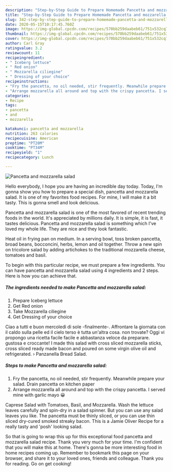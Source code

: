 ```yaml
---
description: "Step-by-Step Guide to Prepare Homemade Pancetta and mozzarella salad"
title: "Step-by-Step Guide to Prepare Homemade Pancetta and mozzarella salad"
slug: 342-step-by-step-guide-to-prepare-homemade-pancetta-and-mozzarella-salad
date: 2020-05-15T10:17:45.760Z
image: https://img-global.cpcdn.com/recipes/570bb259daabeb61/751x532cq70/pancetta-and-mozzarella-salad-recipe-main-photo.jpg
thumbnail: https://img-global.cpcdn.com/recipes/570bb259daabeb61/751x532cq70/pancetta-and-mozzarella-salad-recipe-main-photo.jpg
cover: https://img-global.cpcdn.com/recipes/570bb259daabeb61/751x532cq70/pancetta-and-mozzarella-salad-recipe-main-photo.jpg
author: Carl Gray
ratingvalue: 3.2
reviewcount: 11
recipeingredient:
- " Iceberg lettuce"
- " Red onion"
- " Mozzarella ciliegine"
- " Dressing of your choice"
recipeinstructions:
- "Fry the pancetta, no oil needed, stir frequently. Meanwhile prepare your salad. Drain pancetta on kitchen paper"
- "Arrange mozzarella all around and top with the crispy pancetta. I served mine with garlic mayo 😀"
categories:
- Recipe
tags:
- pancetta
- and
- mozzarella

katakunci: pancetta and mozzarella 
nutrition: 263 calories
recipecuisine: American
preptime: "PT20M"
cooktime: "PT34M"
recipeyield: "1"
recipecategory: Lunch

---
```



![Pancetta and mozzarella salad](https://img-global.cpcdn.com/recipes/570bb259daabeb61/751x532cq70/pancetta-and-mozzarella-salad-recipe-main-photo.jpg)

Hello everybody, I hope you are having an incredible day today. Today, I'm gonna show you how to prepare a special dish, pancetta and mozzarella salad. It is one of my favorites food recipes. For mine, I will make it a bit tasty. This is gonna smell and look delicious.

Pancetta and mozzarella salad is one of the most favored of recent trending foods in the world. It's appreciated by millions daily. It is simple, it is fast, it tastes delicious. Pancetta and mozzarella salad is something which I've loved my whole life. They are nice and they look fantastic.

Heat oil in frying pan on medium. In a serving bowl, toss broken pancetta, broad beans, bocconcini, herbs, lemon and oil together. Throw a new spin on tricolore salad by adding artichokes to the traditional mozzarella cheese, tomatoes and basil.


To begin with this particular recipe, we must prepare a few ingredients. You can have pancetta and mozzarella salad using 4 ingredients and 2 steps. Here is how you can achieve that.

<!--inarticleads1-->

##### The ingredients needed to make Pancetta and mozzarella salad:

1. Prepare  Iceberg lettuce
1. Get  Red onion
1. Take  Mozzarella ciliegine
1. Get  Dressing of your choice


Ciao a tutti e buon mercoledì di sole -finalmente-. Affrontare la giornata con il caldo sulla pelle ed il cielo terso è tutta un&#39;altra cosa. non trovate? Oggi vi propongo una ricetta facile facile e abbastanza veloce da preparare. gustosa e croccante! I made this salad with cross sliced mozzarella sticks, cross sliced ready made bacon and poured on some virgin olive oil and refrigerated. › Panzanella Bread Salad. 

<!--inarticleads2-->

##### Steps to make Pancetta and mozzarella salad:

1. Fry the pancetta, no oil needed, stir frequently. Meanwhile prepare your salad. Drain pancetta on kitchen paper
1. Arrange mozzarella all around and top with the crispy pancetta. I served mine with garlic mayo 😀


Caprese Salad with Tomatoes, Basil, and Mozzarella. Wash the lettuce leaves carefully and spin-dry in a salad spinner. But you can use any salad leaves you like. The pancetta must be thinly sliced, or you can use thin sliced dry-cured smoked streaky bacon. This is a Jamie Oliver Recipe for a really tasty and &#39;posh&#39; looking salad. 

So that is going to wrap this up for this exceptional food pancetta and mozzarella salad recipe. Thank you very much for your time. I'm confident that you will make this at home. There's gonna be more interesting food in home recipes coming up. Remember to bookmark this page on your browser, and share it to your loved ones, friends and colleague. Thank you for reading. Go on get cooking!
